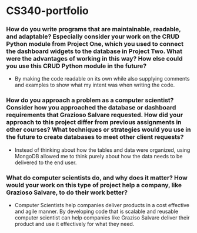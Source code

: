 # CS340-portfolio

### How do you write programs that are maintainable, readable, and adaptable? Especially consider your work on the CRUD Python module from Project One, which you used to connect the dashboard widgets to the database in Project Two. What were the advantages of working in this way? How else could you use this CRUD Python module in the future?

- By making the code readable on its own while also supplying comments and examples to show what my intent was when writing the code.

### How do you approach a problem as a computer scientist? Consider how you approached the database or dashboard requirements that Grazioso Salvare requested. How did your approach to this project differ from previous assignments in other courses? What techniques or strategies would you use in the future to create databases to meet other client requests?

- Instead of thinking about how the tables and data were organized, using MongoDB allowed me to think purely about how the data needs to be delivered to the end user.

### What do computer scientists do, and why does it matter? How would your work on this type of project help a company, like Grazioso Salvare, to do their work better?

- Computer Scientists help companies deliver products in a cost effective and agile manner.  By developing code that is scalable and reusable computer scientist can help companies like Graziso Salvare deliver their product and use it effectively for what they need.
